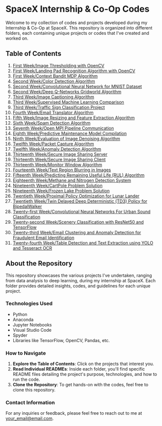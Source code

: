 # SpaceX Internship & Co-Op Codes

Welcome to my collection of codes and projects developed during my Internship & Co-Op at SpaceX. This repository is organized into different folders, each containing unique projects or codes that I've created and worked on.

## Table of Contents

1. [First Week/Image Thresholding with OpenCV](https://github.com/i-monroy/SpaceX-Internship-Co-Op-Codes/tree/main/1%20-%20First%20Week/Image%20Thresholding%20with%20OpenCV)
2. [First Week/Landing Pad Recognition Algorithm with OpenCV](https://github.com/i-monroy/SpaceX-Internship-Co-Op-Codes/tree/main/1%20-%20First%20Week/Landing%20Pad%20Recognition%20Algorithm%20with%20OpenCV)
3. [First Week/Context Bandit MDP Algorithm](https://github.com/i-monroy/SpaceX-Internship-Co-Op-Codes/tree/main/1%20-%20First%20Week/Context%20Bandit%20MDP%20Algorithm)
4. [Second Week/Color Detection Algorithm](https://github.com/i-monroy/SpaceX-Internship-Co-Op-Codes/tree/main/2%20-%20Second%20Week/Color%20Detection%20Algorithm)
5. [Second Week/Convolutional Neural Network for MNIST Dataset](https://github.com/i-monroy/SpaceX-Internship-Co-Op-Codes/tree/main/2%20-%20Second%20Week/Convolutional%20Neural%20Network%20for%20MNIST%20Dataset)
6. [Second Week/Deep Q-Networks Gridworld Algorithm](https://github.com/i-monroy/SpaceX-Internship-Co-Op-Codes/tree/main/2%20-%20Second%20Week/Deep%20Q-Networks%20Gridworld%20Algorithm)
7. [Third Week/Image Captioning Algorithm](https://github.com/i-monroy/SpaceX-Internship-Co-Op-Codes/tree/main/3%20-%20Third%20Week/Image%20Captioning%20Algorithm)
8. [Third Week/Supervised Machine Learning Comparison](https://github.com/i-monroy/SpaceX-Internship-Co-Op-Codes/tree/main/3%20-%20Third%20Week/Supervised%20Machine%20Learning%20Comparison)
9. [Third Week/Traffic Sign Classification Project](https://github.com/i-monroy/SpaceX-Internship-Co-Op-Codes/tree/main/3%20-%20Third%20Week/Traffic%20Sign%20Classification%20Model%20Algorithm)
10. [Fourth Week/Email Translator Algorithm](https://github.com/i-monroy/SpaceX-Internship-Co-Op-Codes/tree/main/4%20-%20Fourth%20Week/Email%20Translator%20Algorithm)
11. [Fifth Week/Image Resizing and Feature Extraction Algorithm](https://github.com/i-monroy/SpaceX-Internship-Co-Op-Codes/tree/main/5%20-%20Fifth%20Week/Image%20Resizing%20Algorithm)
12. [Sixth Week/Spam Detection Algorithm](https://github.com/i-monroy/SpaceX-Internship-Co-Op-Codes/tree/main/6%20-%20Sixth%20Week/Spam%20Detection%20Algorithm)
13. [Seventh Week/Open MPI Pipeline Communication](https://github.com/i-monroy/SpaceX-Internship-Co-Op-Codes/tree/main/7%20-%20Seventh%20Week/Open%20MPI%20Pipeline%20Communication)
14. [Eighth Week/Predictive Maintenance Model Compilation](https://github.com/i-monroy/SpaceX-Internship-Co-Op-Codes/tree/main/8%20-%20Eighth%20Week/Predictive%20Maintenance%20Model%20Compilation)
15. [Ninth Week/Evaluation of Image Denoising Algorithm](https://github.com/i-monroy/SpaceX-Internship-Co-Op-Codes/tree/main/9%20-%20Ninth%20Week/Evaluation%20of%20Image%20Denoising%20Algorithm)
16. [Twelfth Week/Packet Capture Algorithm](https://github.com/i-monroy/SpaceX-Internship-Co-Op-Codes/tree/main/12%20-%20Twelfth%20Week/Packet%20Capture%20Algorithm)
17. [Twelfth Week/Anomaly Detection Algorithm](https://github.com/i-monroy/SpaceX-Internship-Co-Op-Codes/tree/main/12%20-%20Twelfth%20Week/Anomaly%20Detection%20Algorithm)
18. [Thirteenth Week/Secure Image Sharing Server](https://github.com/i-monroy/SpaceX-Internship-Co-Op-Codes/tree/main/13%20-%20Thirteenth%20Week/Server)
19. [Thirteenth Week/Secure Image Sharing Client](https://github.com/i-monroy/SpaceX-Internship-Co-Op-Codes/tree/main/13%20-%20Thirteenth%20Week/Client)
20. [Thirteenth Week/Monitor Window Algorithm](https://github.com/i-monroy/SpaceX-Internship-Co-Op-Codes/tree/main/13%20-%20Thirteenth%20Week/Monitor%20Window%20Algorithm)
21. [Fourteenth Week/Text Region Blurring in Images](https://github.com/i-monroy/SpaceX-Internship-Co-Op-Codes/tree/main/14%20-%20Fourteenth%20Week/Text%20Region%20Blurring%20in%20Images)
22. [Fifteenth Week/Predicting Remaining Useful Life (RUL) Algorithm](https://github.com/i-monroy/SpaceX-Internship-Co-Op-Codes/tree/main/15%20-%20Fifteenth%20Week/Predicting%20Remaining%20Useful%20Life%20(RUL)%20Algorithm)
23. [Eighteenth Week/Methane and Nitrogen Detection System](https://github.com/i-monroy/SpaceX-Internship-Co-Op-Codes/tree/main/18%20-%20Eighteenth%20Week/Methane%20and%20Nitrogen%20Detection%20Project)
24. [Nineteenth Week/CartPole Problem Solution](https://github.com/i-monroy/SpaceX-Internship-Co-Op-Codes/tree/main/19%20-%20Nineteenth%20Week/CartPole%20Problem%20Solution)
25. [Nineteenth Week/Frozen Lake Problem Solution](https://github.com/i-monroy/SpaceX-Internship-Co-Op-Codes/tree/main/19%20-%20Nineteenth%20Week/Frozen%20Lake%20Problem%20Solution)
26. [Twentieth Week/Proximal Policy Optimization for Lunar Lander](https://github.com/i-monroy/SpaceX-Internship-Co-Op-Codes/tree/main/20%20-%20Twentieth%20Week/Proximal%20Policy%20Optimization%20for%20Lunar%20Lander)
27. [Twentieth Week/Twin Delayed Deep Deterministic (TD3) Policy for BipedalWalker](https://github.com/i-monroy/SpaceX-Internship-Co-Op-Codes/tree/main/20%20-%20Twentieth%20Week/Twin%20Delayed%20Deep%20Deterministic%20(TD3)%20Policy%20for%20BipedalWalker)
28. [Twenty-first Week/Convolutional Neural Networks For Urban Sound Classification](https://github.com/i-monroy/SpaceX-Internship-Co-Op-Codes/tree/main/21%20-%20Twenty-first%20Week/Convolutional%20Neural%20Networks%20For%20Urban%20Sound%20Classification)
29. [Twenty-second Week/Scenery Classification with ResNet50 and TensorFlow](https://github.com/i-monroy/SpaceX-Internship-Co-Op-Codes/tree/main/22%20-%20Twenty-second%20Week/Scenery%20Classification%20with%20ResNet50%20and%20TensorFlow)
30. [Twenty-third Week/Email Clustering and Anomaly Detection for Fraudulent Email Identification](https://github.com/i-monroy/SpaceX-Internship-Co-Op-Codes/tree/main/23%20-%20Twenty-third%20Week/Email%20Clustering%20and%20Anomaly%20Detection%20for%20Fraudulent%20Email%20Identification)
31. [Twenty-fourth Week/Table Detection and Text Extraction using YOLO and Tesseract OCR](https://github.com/i-monroy/SpaceX-Internship-Co-Op-Codes/tree/main/24%20-%20Twenty-fourth%20Week/Table%20Detection%20and%20Text%20Extraction%20using%20YOLO%20and%20Tesseract%20OCR)

## About the Repository

This repository showcases the various projects I've undertaken, ranging from data analysis to deep learning, during my internship at SpaceX. Each folder provides detailed insights, codes, and guidelines for each unique project.

### Technologies Used

- Python
- Anaconda
- Jupyter Notebooks
- Visual Studio Code
- Spyder
- Libraries like TensorFlow, OpenCV, Pandas, etc.

### How to Navigate

1. **Explore the Table of Contents**: Click on the projects that interest you.
2. **Read Individual READMEs**: Inside each folder, you'll find specific README files detailing the project's purpose, technologies, and how to run the code.
3. **Clone the Repository**: To get hands-on with the codes, feel free to clone this repository.

### Contact Information

For any inquiries or feedback, please feel free to reach out to me at [your_email@email.com](mailto:your_email@email.com).
